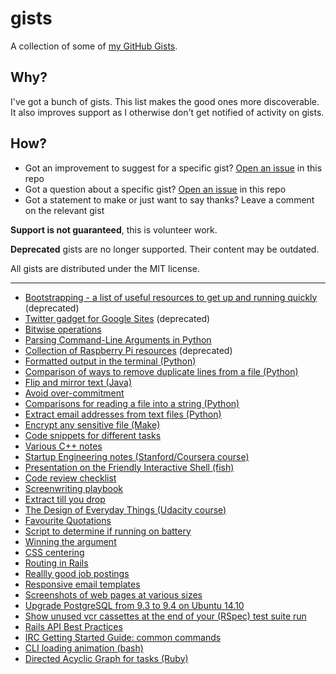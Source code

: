 # gists

A collection of some of [my GitHub Gists](https://gist.github.com/dideler?direction=desc&sort=updated).

## Why?

I've got a bunch of gists. This list makes the good ones more discoverable.  
It also improves support as I otherwise don't get notified of activity on gists.

## How?

- Got an improvement to suggest for a specific gist? [Open an issue] in this repo
- Got a question about a specific gist? [Open an issue] in this repo
- Got a statement to make or just want to say thanks? Leave a comment on the relevant gist

**Support is not guaranteed**, this is volunteer work.

**Deprecated** gists are no longer supported. Their content may be outdated.

All gists are distributed under the MIT license.

[open an issue]: ../../issues/new

---

- [Bootstrapping - a list of useful resources to get up and running quickly](https://gist.github.com/dideler/1718200) (deprecated)
- [Twitter gadget for Google Sites](https://gist.github.com/dideler/2153825) (deprecated)
- [Bitwise operations](https://gist.github.com/dideler/2365607)
- [Parsing Command-Line Arguments in Python](https://gist.github.com/dideler/2395703)
- [Collection of Raspberry Pi resources](https://gist.github.com/dideler/3394257) (deprecated)
- [Formatted output in the terminal (Python)](https://gist.github.com/dideler/3814182)
- [Comparison of ways to remove duplicate lines from a file (Python)](https://gist.github.com/dideler/4688053)
- [Flip and mirror text (Java)](https://gist.github.com/dideler/4969581)
- [Avoid over-commitment](https://gist.github.com/dideler/4982537)
- [Comparisons for reading a file into a string (Python)](https://gist.github.com/dideler/5217307)
- [Extract email addresses from text files (Python)](https://gist.github.com/dideler/5219706)
- [Encrypt any sensitive file (Make)](https://gist.github.com/dideler/5219993)
- [Code snippets for different tasks](https://gist.github.com/dideler/5242203)
- [Various C++ notes](https://gist.github.com/dideler/5537024)
- [Startup Engineering notes (Stanford/Coursera course)](https://gist.github.com/dideler/5796745)
- [Presentation on the Friendly Interactive Shell (fish)](https://gist.github.com/dideler/5864376)
- [Code review checklist](https://gist.github.com/dideler/5912225)
- [Screenwriting playbook](https://gist.github.com/dideler/6043168)
- [Extract till you drop](https://gist.github.com/dideler/6136382)
- [The Design of Everyday Things (Udacity course)](https://gist.github.com/dideler/8018644)
- [Favourite Quotations](https://gist.github.com/dideler/8195373)
- [Script to determine if running on battery](https://gist.github.com/dideler/8560508)
- [Winning the argument](https://gist.github.com/dideler/9400531)
- [CSS centering](https://gist.github.com/dideler/10013607)
- [Routing in Rails](https://gist.github.com/dideler/10020345)
- [Reallly good job postings](https://gist.github.com/dideler/10392759)
- [Responsive email templates](https://gist.github.com/dideler/11400235)
- [Screenshots of web pages at various sizes](https://gist.github.com/dideler/814ff4d03a0e12e94dcd)
- [Upgrade PostgreSQL from 9.3 to 9.4 on Ubuntu 14.10](https://gist.github.com/dideler/60c9ce184198666e5ab4)
- [Show unused vcr cassettes at the end of your (RSpec) test suite run](https://gist.github.com/dideler/062a6d6722e137db55b2)
- [Rails API Best Practices](https://gist.github.com/dideler/58041566028ac0f23921)
- [IRC Getting Started Guide: common commands](https://gist.github.com/dideler/c6e491a7c36cf0e07c03)
- [CLI loading animation (bash)](https://gist.github.com/dideler/b0a0ef8b95e683752883)
- [Directed Acyclic Graph for tasks (Ruby)](https://gist.github.com/dideler/07c353deb8071646a39c09de6d96afe7)
